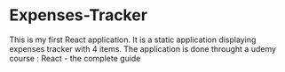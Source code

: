 # Expenses-Tracker
This is my first React application. It is a static application displaying expenses tracker with 4 items.  The application is done throught a udemy course : React - the complete guide

